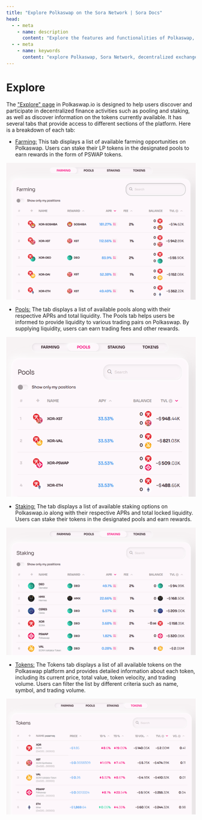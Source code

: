 ```yaml
---
title: "Explore Polkaswap on the Sora Network | Sora Docs"
head:
  - - meta
    - name: description
      content: "Explore the features and functionalities of Polkaswap, the decentralized exchange on the Sora Network. Discover the available trading pairs, liquidity pools, and advanced trading options. Learn how Polkaswap empowers users to trade and provide liquidity in a secure and efficient manner within the Sora ecosystem."
  - - meta
    - name: keywords
      content: "explore Polkaswap, Sora Network, decentralized exchange, trading pairs, liquidity pools, advanced trading, Sora ecosystem"
---
```


# Explore

The ["Explore" page](https://polkaswap.io/#/explore/demeter/farming) in Polkaswap.io is designed to help users discover and participate in decentralized finance activities such as pooling and staking, as well as discover information on the tokens currently available. It has several tabs that provide access to different sections of the platform. Here is a breakdown of each tab:

- [Farming:](https://polkaswap.io/#/explore/demeter/farming) This tab displays a list of available farming opportunities on Polkaswap. Users can stake their LP tokens in the designated pools to earn rewards in the form of PSWAP tokens.

![](.gitbook/assets/polkaswap-explore-farming.png)

- [Pools:](https://polkaswap.io/#/explore/pools/) The tab displays a list of available pools along with their respective APRs and total liquidity. The Pools tab helps users be informed to provide liquidity to various trading pairs on Polkaswap. By supplying liquidity, users can earn trading fees and other rewards.

![](.gitbook/assets/polkaswap-explore-pools.png)

- [Staking:](https://polkaswap.io/#/explore/demeter/staking) The tab displays a list of available staking options on Polkaswap.io along with their respective APRs and total locked liquidity. Users can stake their tokens in the designated pools and earn rewards.

![](.gitbook/assets/polkaswap-explore-staking.png)

- [Tokens:](https://polkaswap.io/#/explore/tokens) The Tokens tab displays a list of all available tokens on the Polkaswap platform and provides detailed information about each token, including its current price, total value, token velocity, and trading volume. Users can filter the list by different criteria such as name, symbol, and trading volume.

![](.gitbook/assets/polkaswap-explore-tokens.png)
